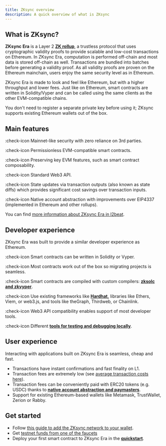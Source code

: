 ```yaml
---
title: ZKsync overview
description: A quick overview of what is ZKsync
---
```


## What is ZKsync?

**ZKsync Era** is a Layer 2 **[ZK
rollup](https://docs.zksync.io/build/developer-reference/rollups.html#what-are-zk-rollups)**, a trustless protocol that
uses cryptographic validity proofs to provide scalable and low-cost transactions on Ethereum. In ZKsync Era, computation
is performed off-chain and most data is stored off-chain as well. Transactions are bundled into batches before
generating a validity proof. As all validity proofs are proven on the Ethereum mainchain, users enjoy the same security
level as in Ethereum.

ZKsync Era is made to look and feel like Ethereum, but with a higher throughput and lower fees. Just like on Ethereum,
smart contracts are written in Solidity/Vyper and can be called using the same clients as the other EVM-compatible
chains.

You don't need to register a separate private key before using it; ZKsync supports existing Ethereum wallets out of the
box.

## Main features
:check-icon Mainnet-like security with zero reliance on 3rd parties.

:check-icon Permissionless EVM-compatible smart contracts.

:check-icon Preserving key EVM features, such as smart contract composability.

:check-icon Standard Web3 API.

:check-icon State updates via transaction outputs (also known as state diffs) which provides significant cost savings
over transaction inputs.

:check-icon Native account abstraction with improvements over EIP4337 (implemented in Ethereum and other rollups).

You can find [more information about ZKsync Era in l2beat](https://l2beat.com/scaling/projects/zksync-era#stage).

## Developer experience

ZKsync Era was built to provide a similar developer experience as Ethereum.

:check-icon Smart contracts can be written in Solidity or Vyper.

:check-icon Most contracts work out of the box so migrating projects is seamless.

:check-icon Smart contracts are compiled with custom compilers: **[zksolc and
zkvyper](https://docs.zksync.io/zk-stack/components/compiler/toolchain/overview.html)**.

:check-icon Use existing frameworks
like **[Hardhat](https://docs.zksync.io/build/tooling/hardhat/getting-started.html),** libraries like Ethers, Viem, or
web3.js, and tools like theGraph, Thirdweb, or Chainlink.

:check-icon Web3 API compatibility enables support of most developer tools.

:check-icon Different **[tools for testing and debugging
locally](https://docs.zksync.io/build/test-and-debug/getting-started.html)**.

## User experience

Interacting with applications built on ZKsync Era is seamless, cheap and fast.

- Transactions have instant confirmations and fast finality on L1.
- Transaction fees are extremely low (see [average transaction costs
  here](https://www.growthepie.xyz/fundamentals/transaction-costs)).
- Transaction fees can be conveniently paid with ERC20 tokens (e.g. USDC) thanks to **[native account abstraction and
  paymasters](https://docs.zksync.io/build/developer-reference/account-abstraction.html)**.
- Support for existing Ethereum-based wallets like Metamask, TrustWallet, Zerion or Rabby.

## Get started

- Follow [this guide to add the ZKsync network to your wallet](connect-zksync).
- Get [testnet funds from one of the faucets](/ecosystem/network-faucets)
- Deploy your first smart contract to ZKsync Era in the **[quickstart](quickstart)**.
